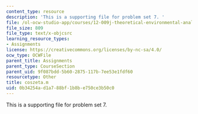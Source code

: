```yaml
---
content_type: resource
description: 'This is a supporting file for problem set 7. '
file: /ol-ocw-studio-app/courses/12-009j-theoretical-environmental-analysis-spring-2015/0b34254ad1a788bf1b8be750ce3b50c0_coszeta.m
file_size: 809
file_type: text/x-objcsrc
learning_resource_types:
- Assignments
license: https://creativecommons.org/licenses/by-nc-sa/4.0/
ocw_type: OCWFile
parent_title: Assignments
parent_type: CourseSection
parent_uid: 9f087bdd-5b60-2875-117b-7ee53e1fdf60
resourcetype: Other
title: coszeta.m
uid: 0b34254a-d1a7-88bf-1b8b-e750ce3b50c0
---
```

This is a supporting file for problem set 7. 